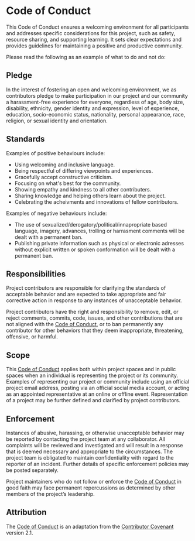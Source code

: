 # Code of Conduct

This Code of Conduct ensures a welcoming environment for all participants and addresses specific considerations for this project, such as safety, resource sharing, and supporting learning. It sets clear expectations and provides guidelines for maintaining a positive and productive community.

Please read the following as an example of what to do and not do:

## Pledge

In the interest of fostering an open and welcoming environment, we as contributors pledge to make participation in our project and our community a harassment-free experience for everyone, regardless of age, body size, disability, ethnicity, gender identity and expression, level of experience, education, socio-economic status, nationality, personal appearance, race, religion, or sexual identity and orientation.

## Standards

Examples of positive behaviours include:

* Using welcoming and inclusive language.
* Being respectful of differing viewpoints and experiences.
* Gracefully accept constructive criticism.
* Focusing on what's best for the community.
* Showing empathy and kindness to all other contributers.
* Sharing knowledge and helping others learn about the project.
* Celebrating the acheivments and innovations of fellow contributors.

Examples of negative behaviours include:

* The use of sexualized/derogatory/political/innapropriate based language, imagery, advances, trolling or harrasment comments will be dealt with a permanent ban.
* Publishing private information such as physical or electronic adresses without explicit written or spoken conformation will be dealt with a permanent ban.

## Responsibilities

Project contributors are responsible for clarifying the standards of acceptable behavior and are expected to take appropriate and fair corrective action in response to any instances of unacceptable behavior.

Project contributors have the right and responsibility to remove, edit, or reject comments, commits, code, issues, and other contributions that are not aligned with the [Code of Conduct](#standards), or to ban permanently any contributor for other behaviors that they deem inappropriate, threatening, offensive, or harmful.

## Scope

This [Code of Conduct](#standards) applies both within project spaces and in public spaces when an individual is representing the project or its community. Examples of representing our project or community include using an official project email address, posting via an official social media account, or acting as an appointed representative at an online or offline event. Representation of a project may be further defined and clarified by project contributors.

## Enforcement

Instances of abusive, harassing, or otherwise unacceptable behavior may be reported by contacting the project team at any collaborator. All complaints will be reviewed and investigated and will result in a response that is deemed necessary and appropriate to the circumstances. The project team is obligated to maintain confidentiality with regard to the reporter of an incident. Further details of specific enforcement policies may be posted separately.

Project maintainers who do not follow or enforce the [Code of Conduct](#standards) in good faith may face permanent repercussions as determined by other members of the project’s leadership.

## Attribution

The [Code of Conduct](#standards) is an adaptation from the [Contributor Covenant](https://www.contributor-covenant.org/) version 2.1.
